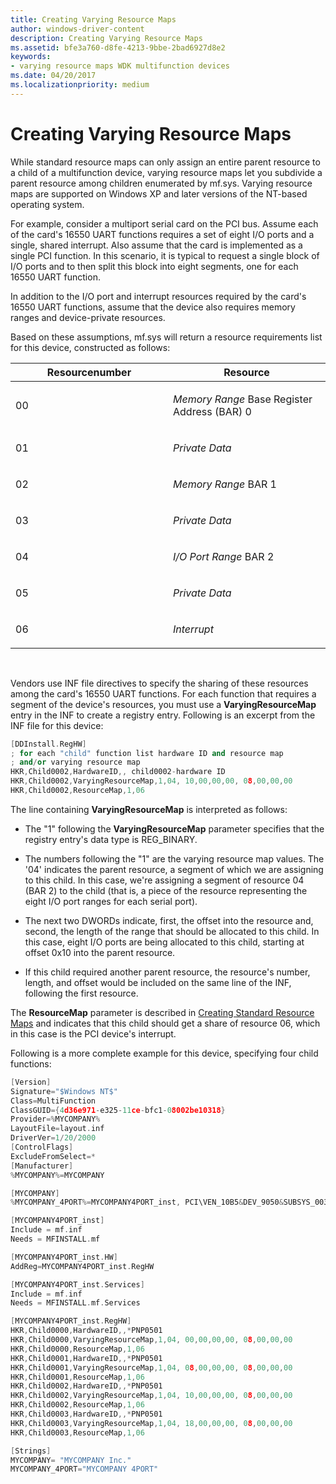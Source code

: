 ```yaml
---
title: Creating Varying Resource Maps
author: windows-driver-content
description: Creating Varying Resource Maps
ms.assetid: bfe3a760-d8fe-4213-9bbe-2bad6927d8e2
keywords:
- varying resource maps WDK multifunction devices
ms.date: 04/20/2017
ms.localizationpriority: medium
---
```


# Creating Varying Resource Maps





While standard resource maps can only assign an entire parent resource to a child of a multifunction device, varying resource maps let you subdivide a parent resource among children enumerated by mf.sys. Varying resource maps are supported on Windows XP and later versions of the NT-based operating system.

For example, consider a multiport serial card on the PCI bus. Assume each of the card's 16550 UART functions requires a set of eight I/O ports and a single, shared interrupt. Also assume that the card is implemented as a single PCI function. In this scenario, it is typical to request a single block of I/O ports and to then split this block into eight segments, one for each 16550 UART function.

In addition to the I/O port and interrupt resources required by the card's 16550 UART functions, assume that the device also requires memory ranges and device-private resources.

Based on these assumptions, mf.sys will return a resource requirements list for this device, constructed as follows:

<table>
<colgroup>
<col width="50%" />
<col width="50%" />
</colgroup>
<thead>
<tr class="header">
<th>Resourcenumber</th>
<th>Resource</th>
</tr>
</thead>
<tbody>
<tr class="odd">
<td><p>00</p></td>
<td><p><em>Memory Range</em> Base Register Address (BAR) 0</p></td>
</tr>
<tr class="even">
<td><p>01</p></td>
<td><p><em>Private Data</em></p></td>
</tr>
<tr class="odd">
<td><p>02</p></td>
<td><p><em>Memory Range</em> BAR 1</p></td>
</tr>
<tr class="even">
<td><p>03</p></td>
<td><p><em>Private Data</em></p></td>
</tr>
<tr class="odd">
<td><p>04</p></td>
<td><p><em>I/O Port Range</em> BAR 2</p></td>
</tr>
<tr class="even">
<td><p>05</p></td>
<td><p><em>Private Data</em></p></td>
</tr>
<tr class="odd">
<td><p>06</p></td>
<td><p><em>Interrupt</em></p></td>
</tr>
</tbody>
</table>

 

Vendors use INF file directives to specify the sharing of these resources among the card's 16550 UART functions. For each function that requires a segment of the device's resources, you must use a **VaryingResourceMap** entry in the INF to create a registry entry. Following is an excerpt from the INF file for this device:

```cpp
[DDInstall.RegHW] 
; for each "child" function list hardware ID and resource map 
; and/or varying resource map
HKR,Child0002,HardwareID,, child0002-hardware ID
HKR,Child0002,VaryingResourceMap,1,04, 10,00,00,00, 08,00,00,00
HKR,Child0002,ResourceMap,1,06
```

The line containing **VaryingResourceMap** is interpreted as follows:

-   The "1" following the **VaryingResourceMap** parameter specifies that the registry entry's data type is REG\_BINARY.

-   The numbers following the "1" are the varying resource map values. The '04' indicates the parent resource, a segment of which we are assigning to this child. In this case, we're assigning a segment of resource 04 (BAR 2) to the child (that is, a piece of the resource representing the eight I/O port ranges for each serial port).

-   The next two DWORDs indicate, first, the offset into the resource and, second, the length of the range that should be allocated to this child. In this case, eight I/O ports are being allocated to this child, starting at offset 0x10 into the parent resource.

-   If this child required another parent resource, the resource's number, length, and offset would be included on the same line of the INF, following the first resource.

The **ResourceMap** parameter is described in [Creating Standard Resource Maps](creating-standard-resource-maps.md) and indicates that this child should get a share of resource 06, which in this case is the PCI device's interrupt.

Following is a more complete example for this device, specifying four child functions:

```cpp
[Version]
Signature="$Windows NT$"
Class=MultiFunction
ClassGUID={4d36e971-e325-11ce-bfc1-08002be10318}
Provider=%MYCOMPANY%
LayoutFile=layout.inf
DriverVer=1/20/2000
[ControlFlags]
ExcludeFromSelect=*
[Manufacturer]
%MYCOMPANY%=MYCOMPANY

[MYCOMPANY]
%MYCOMPANY_4PORT%=MYCOMPANY4PORT_inst, PCI\VEN_10B5&DEV_9050&SUBSYS_003112E0

[MYCOMPANY4PORT_inst]
Include = mf.inf
Needs = MFINSTALL.mf

[MYCOMPANY4PORT_inst.HW]
AddReg=MYCOMPANY4PORT_inst.RegHW

[MYCOMPANY4PORT_inst.Services]
Include = mf.inf
Needs = MFINSTALL.mf.Services

[MYCOMPANY4PORT_inst.RegHW] 
HKR,Child0000,HardwareID,,*PNP0501
HKR,Child0000,VaryingResourceMap,1,04, 00,00,00,00, 08,00,00,00
HKR,Child0000,ResourceMap,1,06
HKR,Child0001,HardwareID,,*PNP0501
HKR,Child0001,VaryingResourceMap,1,04, 08,00,00,00, 08,00,00,00
HKR,Child0001,ResourceMap,1,06
HKR,Child0002,HardwareID,,*PNP0501
HKR,Child0002,VaryingResourceMap,1,04, 10,00,00,00, 08,00,00,00
HKR,Child0002,ResourceMap,1,06
HKR,Child0003,HardwareID,,*PNP0501
HKR,Child0003,VaryingResourceMap,1,04, 18,00,00,00, 08,00,00,00
HKR,Child0003,ResourceMap,1,06

[Strings]
MYCOMPANY= "MYCOMPANY Inc."
MYCOMPANY_4PORT="MYCOMPANY 4PORT"
```

 

 




